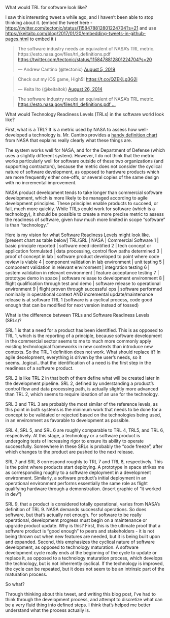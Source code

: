 What would TRL for software look like?

I saw this interesting tweet a while ago, and I haven’t been able to stop thinking about it. (embed the tweet here - https://twitter.com/tectonic/status/1158478812801224704?s=21 and use https://keitaito.com/blog/2017/01/20/embedding-tweets-in-github-pages.html to embed it )

<blockquote class="twitter-tweet" data-lang="en"><p lang="en" dir="ltr">The software industry needs an equivalent of NASA’s TRL metric. https://esto.nasa.gov/files/trl_definitions.pdf <a href="https://twitter.com/tectonic/status/1158478812801224704?s=20">https://twitter.com/tectonic/status/1158478812801224704?s=20</a></p>&mdash; Andrew Cantino (@tectonic) <a href="https://twitter.com/tectonic/status/1158478812801224704?s=20">August 5, 2019</a></blockquote>
<script async="" src="//platform.twitter.com/widgets.js" charset="utf-8"></script>

<blockquote class="twitter-tweet" data-lang="en"><p lang="en" dir="ltr">Check out my iOS game, High5! <a href="https://t.co/QZEKLg3G2i">https://t.co/QZEKLg3G2i</a></p>&mdash; Keita Ito (@keitaitok) <a href="https://twitter.com/keitaitok/status/504110217940836353">August 26, 2014</a></blockquote>

  <blockquote class="TweetTextSize TweetTextSize--jumbo js-tweet-text tweet-text" lang="en" data-aria-label-part="0">The software industry needs an equivalent of NASA’s TRL metric. <a href="https://t.co/Ldp3cbDUBW" rel="nofollow noopener" dir="ltr" data-expanded-url="https://esto.nasa.gov/files/trl_definitions.pdf" class="twitter-timeline-link" target="_blank" title="https://esto.nasa.gov/files/trl_definitions.pdf" ><span class="tco-ellipsis"></span><span class="invisible">https://</span><span class="js-display-url">esto.nasa.gov/files/trl_defi</span><span class="invisible">nitions.pdf</span><span class="tco-ellipsis"><span class="invisible">&nbsp;</span>…</span></a></blockquote>


What would Technology Readiness Levels (TRLs) in the software world look like? 

First, what is a TRL? It is a metric used by NASA to assess how well-developed a technology is. Mr. Cantino provides a <a href="https://esto.nasa.gov/files/trl_definitions.pdf">handy definition chart </a> from NASA that explains really clearly what these things are. 

The system works well for NASA, and for the Department of Defense (which uses a slightly different system). However, I do not think that the metric works particularly well for software outside of these two organizations (and supporting contractors), because the metric does not consider the cyclical nature of software development, as opposed to hardware products which are more frequently either one-offs, or several copies of the same design with no incremental improvement. 

NASA product development tends to take longer than commercial software development, which is more likely to be managed according to agile development principles. These principles enable products to succeed, or fail, much more quickly. While TRLs could work for software (which is a technology), it should be possible to create a more precise metric to assess the readiness of software, given how much more limited in scope “software” is than “technology.”

Here is my vision for what Software Readiness Levels might look like. [present chart as table below]
TRL/SRL | NASA | Commercial Software 
1 | basic principle reported | software need identified 
2 | tech concept or application formulated | data processing, control flow paths determined
3 | proof of concept in lab | software product developed to point where code review is viable 
4 | component validation in lab environment | unit testing
5 | component validation in relevant environment | integration testing
6 | system validation in relevant environment | feature acceptance testing
7 | prototype demo in space | software release to development environment
8 | flight qualification through test and demo | software release to operational environment
9 | flight proven through successful ops | software performed nominally in operational context AND incremental update/maintenance release is at software TRL 1 (software is a cyclical process, code good enough that can be modified for next version instead of tossed)

What is the difference between TRLs and Software Readiness Levels (SRLs)?

SRL 1 is that a need for a product has been identified. This is as opposed to TRL 1, which is the reporting of a principle, because software development in the commercial sector seems to me to much more commonly apply existing technological frameworks in new contexts than introduce new contexts. So the TRL 1 definition does not work. What should replace it? In agile decelopment, everything is driven by the user’s needs, so it seems...logical...that the identification of a need is the first step in the readiness of a software product.

SRL 2 is like TRL 2 in that both of them define what will be created later in the development pipeline. SRL 2, defined by understanding a product’s control flow and data processing path, is actually slightly more advanced than TRL 2, which seems to require ideation of an use for the technology.

SRL 3 and TRL 3 are probably the most similar of the reference levels, as this point in both systems is the minimum work that needs to be done for a concept to be validated or rejected based on the technologies being used, in an environment as favorable to development as possible.

SRL 4, SRL 5, and SRL 6 are roughly comparable to TRL 4, TRL5, and TRL 6, respectively. At this stage, a technology or a software product is undergoing tests of increasing rigor to ensure its ability to operate successfully. Somewhere in these SRLs is probably the “code freeze”, after which changes to the product are pushed to the next release.

SRL 7 and SRL 8 correspond roughly to TRL 7 and TRL 8, respectively. This is the point where products start deploying. A prototype in space strikes me as corresponding roughly to a software deployment in a development environment. Similarly, a software product’s initial deployment in an operational environment performs essentially the same role as flight qualifying hardware through a demonstration. (insert graphic of “it worked in dev”)

SRL 9, that a product is considered totally operational, varies from NASA’s definition of TRL 9. NASA demands successful operations. So does software, but that’s actually not enough. For software to be really operational, development progress must begin on a maintenance or upgrade product update. Why is this? First, this is the ultimate proof that a software product is “good enough” to peers and stakeholders - it is not being thrown out when new features are needed, but it is being built upon and expanded. Second, this emphasizes the cyclical nature of software development, as opposed to technology maturation. A software development cycle really ends at the beginning of the cycle to update or replace it, as opposed to a technology maturation process, which develops the technology, but is not inherrently cyclical. If the technology is improved, the cycle can be repeated, but it does not seem to be an intrinsic part of the maturation process.

So what?

Through thinking about this tweet, and writing this blog post, I’ve had to think through the development process, and attempt to discretize what can be a very fluid thing into defined steps. I think that’s helped me better understand what the process actually is.
